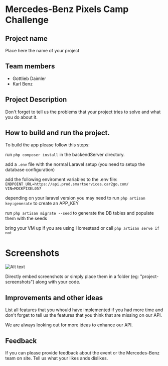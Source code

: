 # Mercedes-Benz Pixels Camp Challenge

## Project name

Place here the name of your project

## Team members

  - Gottlieb Daimler
  - Karl Benz

## Project Description

Don't forget to tell us the problems that your project tries to solve and what you do about it.

## How to build and run the project.

To build the app please follow this steps:

run `php composer install` in the backendServer directory.

add a `.env` file with the normal Laravel setup (you need to setup the database configuration)

add the following enviroment variables to the .env file:
`ENDPOINT_URL=https://api.prod.smartservices.car2go.com/`
`VIN=MOCKPIXEL057`

depending on your laravel version you may need to run `php artisan key:generate` to create an APP_KEY

run `php artisan migrate --seed` to generate the DB tables and populate them with the seeds

bring your VM up if you are using Homestead or call `php artisan serve if not`


# Screenshots

![Alt text](https://www.smartusa.com/resources/img/offers/offer-cabriolet.jpg)

Directly embed screenshots or simply place them in a folder (eg: "project-screenshots") along with your code.

## Improvements and other ideas

List all features that you whould have implemented if you had more time and don't forget to tell us the features that you think that are missing on our API.

We are always looking out for more ideas to enhance our API.

## Feedback

If you can please provide feedback about the event or the Mercedes-Benz team on site. Tell us what your likes ands dislikes.
